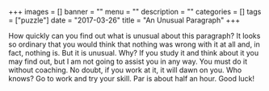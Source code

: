 +++
images = []
banner = ""
menu = ""
description = ""
categories = []
tags = ["puzzle"]
date = "2017-03-26"
title = "An Unusual Paragraph"
+++

How quickly can you find out what is unusual about this
paragraph? It looks so ordinary that you would think that
nothing was wrong with it at all and, in fact, nothing is.
But it is unusual. Why? If you study it and think about
it you may find out, but I am not going to assist you in
any way. You must do it without coaching. No doubt, if
you work at it, it will dawn on you. Who knows? Go to
work and try your skill. Par is about half an hour. Good luck!
